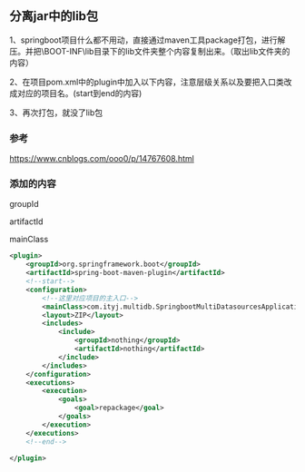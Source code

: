 ## 分离jar中的lib包

1、springboot项目什么都不用动，直接通过maven工具package打包，进行解压。并把\BOOT-INF\lib目录下的lib文件夹整个内容复制出来。（取出lib文件夹的内容）

2、在项目pom.xml中的plugin中加入以下内容，注意层级关系以及要把入口类改成对应的项目名。(start到end的内容)

3、再次打包，就没了lib包

### 参考

https://www.cnblogs.com/ooo0/p/14767608.html

### 添加的内容

groupId

artifactId

mainClass

```xml
<plugin>
    <groupId>org.springframework.boot</groupId>
    <artifactId>spring-boot-maven-plugin</artifactId>
    <!--start-->
    <configuration>
        <!--这里对应项目的主入口-->
        <mainClass>com.ityj.multidb.SpringbootMultiDatasourcesApplication</mainClass>
        <layout>ZIP</layout>
        <includes>
            <include>
                <groupId>nothing</groupId>
                <artifactId>nothing</artifactId>
            </include>
        </includes>
    </configuration>
    <executions>
        <execution>
            <goals>
                <goal>repackage</goal>
            </goals>
        </execution>
    </executions>
    <!--end-->
    
</plugin>
```





















